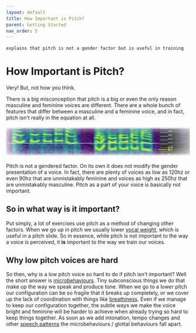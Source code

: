 ```yaml
---
layout: default
title: How Important is Pitch?
parent: Getting Started
nav_order: 5
---
```


```
explains that pitch is not a gender factor but is useful in training
```
# How Important is Pitch?
Very! But, not how you think.

There is a big misconception that pitch is a big or even the only reason masculine and feminine voices are different. There are a whole bunch of features that differ between a masculine and a feminine voice, and in fact, pitch isn't really in the equation at all.

![pitch comparison](/img/spectropitchcomparison.png)

Pitch is not a gendered factor. On its own it does not modify the gender presentation of a voice. In fact, there are plenty of voices as low as 120hz or even 90hz that are unmistakably feminine and voices as high as 250hz that are unmistakably masculine. Pitch as a part of your voice is basically not important.


## So in what way __is__ it important?
Put simply, a lot of exercises use pitch as a method of changing other factors. When we go up in pitch we usually lower [vocal weight](/wiki/pages/vocal-weight), which is useful in a pitch slide. So in essence, while pitch is not important to the way a voice is perceived, it __is__ important to the way we train our voices.

## Why low pitch voices are hard
So then, why is a low pitch voice so hard to do if pitch isn't important? Well the short answer is [microbehaviours](/wiki/pages/microbehaviours). Tiny subconscious things we do that make up the way we speak and produce tone. When we go to a lower pitch our configuration can be so fragile that it breaks up completely, or we cover up the lack of coordination with things like [breathiness](/wiki/pages/clarity/breathiness). Even if we manage to keep our configuration together, the subtle ways we make the voice bright and feminine will be harder to achieve when already trying so hard to keep things together. As soon as we add intonation, tempo changes and other [speech patterns](/wiki/pages/speech-patterns) the microbehaviours / glottal behaviours fall apart.
